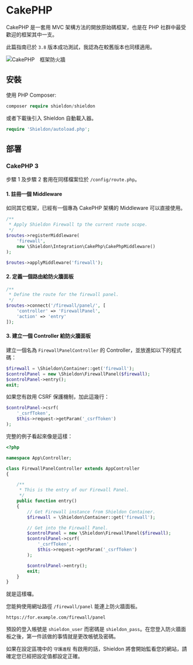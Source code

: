 # CakePHP

CakePHP 是一套用 MVC 架構方法的開放原始碼框架，也是在 PHP 社群中最受歡迎的框架其中一支。

此篇指南已於 `3.8` 版本成功測試，我認為在較舊版本也同樣適用。

![CakePHP　框架防火牆](https://shieldon.io/images/home/cakephp-framework-firewall.png)

## 安裝

使用 PHP Composer:

```php
composer require shieldon/shieldon
```

或者下載後引入 Shieldon 自動載入器。

```php
require 'Shieldon/autoload.php';
```

## 部署

### CakePHP 3

步驟 1 及步驟 2 套用在同樣檔案位於 `/config/route.php`。

#### 1. 註冊一個 Middleware

如同其它框架，已經有一個專為 CakePHP 架構的 Middleware 可以直接使用。

```php
/**
 * Apply Shieldon Firewall tp the current route scope.
 */
$routes->registerMiddleware(
    'firewall',
    new \Shieldon\Integration\CakePhp\CakePhpMiddleware()
);

$routes->applyMiddleware('firewall');
```

#### 2. 定義一個路由給防火牆面板

```php
/**
 * Define the route for the firewall panel.
 */
$routes->connect('/firewall/panel/', [
    'controller' => 'FirewallPanel',
    'action' => 'entry'
]);
```


#### 3. 建立一個 Controller 給防火牆面板

建立一個名為 `FirewallPanelController` 的 Controller，並放進如以下的程式碼：

```php
$firewall = \Shieldon\Container::get('firewall');
$controlPanel = new \Shieldon\FirewallPanel($firewall);
$controlPanel->entry();
exit;
```

如果您有啟用 CSRF 保護機制，加此這幾行：

```php
$controlPanel->csrf(
    '_csrfToken',
    $this->request->getParam('_csrfToken')
);
```

完整的例子看起來像是這樣：

```php
<?php

namespace App\Controller;

class FirewallPanelController extends AppController
{

    /**
     * This is the entry of our Firewall Panel.
     */
    public function entry()
    {
        // Get Firewall instance from Shieldon Container.
        $firewall = \Shieldon\Container::get('firewall');

        // Get into the Firewall Panel.
        $controlPanel = new \Shieldon\FirewallPanel($firewall);
        $controlPanel->csrf(
            '_csrfToken',
            $this->request->getParam('_csrfToken')
        );

        $controlPanel->entry();
        exit;
    }
}
```

就是這樣囉。

您能夠使用網址路徑 `/firewall/panel` 能連上防火牆面板。

```
https://for.example.com/firewall/panel
```

預設的登入帳號是 `shieldon_user` 而密碼是 `shieldon_pass`。在您登入防火牆面板之後，第一件該做的事情就是更改帳號及密碼。

如果在設定區塊中的 `守護進程` 有啟用的話，Shieldon 將會開始監看您的網站，請確定您已經把設定值都設定正確。